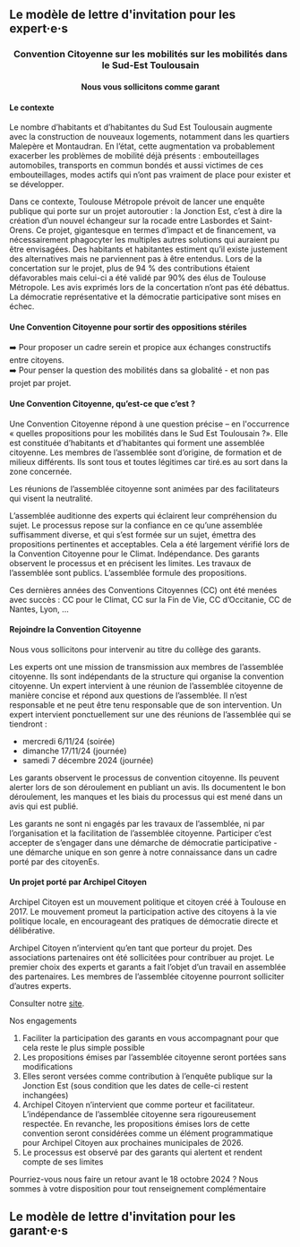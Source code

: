 ## Le modèle de lettre d'invitation pour les expert·e·s

<h3 style="text-align: center;">Convention Citoyenne sur les mobilités sur les mobilités dans le Sud-Est Toulousain</h3>

<h4 style="text-align: center;">Nous vous sollicitons comme garant</h4>

#### Le contexte

Le nombre d’habitants et d’habitantes du Sud Est Toulousain augmente avec la construction de nouveaux logements, notamment dans les quartiers Malepère et Montaudran. En l’état, cette augmentation va probablement exacerber les problèmes de mobilité déjà présents : embouteillages automobiles, transports en commun bondés et aussi victimes de ces embouteillages, modes actifs qui n’ont pas vraiment de place pour exister et se développer.

Dans ce contexte, Toulouse Métropole prévoit de lancer une enquête publique qui porte sur un projet autoroutier : la Jonction Est, c’est à dire la création d’un nouvel échangeur sur la rocade entre Lasbordes et Saint-Orens. Ce projet, gigantesque en termes d’impact et de financement, va nécessairement phagocyter les multiples autres solutions qui auraient pu être envisagées. Des habitants et habitantes estiment qu’il existe justement des alternatives mais ne parviennent pas à être entendus. Lors de la concertation sur le projet, plus de 94 % des contributions étaient défavorables mais celui-ci a été validé par 90% des élus de Toulouse Métropole. Les avis exprimés lors de la concertation n’ont pas été débattus. La démocratie représentative et la démocratie participative sont mises en échec.


#### Une Convention Citoyenne pour sortir des oppositions stériles

➡️ Pour proposer un cadre serein et propice aux échanges constructifs entre citoyens.  
➡️ Pour penser la question des mobilités dans sa globalité - et non pas projet par projet.  


#### Une Convention Citoyenne, qu’est-ce que c’est ?

Une Convention Citoyenne répond à une question précise – en l'occurrence « quelles propositions pour les mobilités dans le Sud Est Toulousain ?».
Elle est constituée d’habitants et d’habitantes qui forment une assemblée citoyenne. Les membres de l’assemblée sont d’origine, de formation et de milieux différents. Ils sont tous et toutes légitimes car tiré.es au sort dans la zone concernée.

Les réunions de l’assemblée citoyenne sont animées par des facilitateurs qui visent la neutralité.

L’assemblée auditionne des experts qui éclairent leur compréhension du sujet. Le processus repose sur la confiance en ce qu’une assemblée suffisamment diverse, et qui s’est formée sur un sujet, émettra des propositions pertinentes et acceptables. Cela a été largement vérifié lors de la Convention Citoyenne pour le Climat.
Indépendance. Des garants observent le processus et en précisent les limites. Les travaux de l’assemblée sont publics. L’assemblée formule des propositions.

Ces dernières années des Conventions Citoyennes (CC) ont été menées avec succès : CC pour le Climat, CC sur la Fin de Vie, CC d’Occitanie, CC de Nantes, Lyon, ...


#### Rejoindre la Convention Citoyenne

Nous vous sollicitons pour intervenir au titre du collège des garants.

Les experts ont une mission de transmission aux membres de l’assemblée citoyenne. Ils sont indépendants de la structure qui organise la convention citoyenne. Un expert intervient à une réunion de l’assemblée citoyenne de manière concise et répond aux questions de l’assemblée. Il n’est responsable et ne peut être tenu responsable que de son intervention. Un expert intervient ponctuellement sur une des réunions de l’assemblée qui se tiendront :
- mercredi 6/11/24 (soirée)
- dimanche 17/11/24 (journée)
- samedi 7 décembre 2024 (journée)

Les garants observent le processus de convention citoyenne. Ils peuvent alerter lors de son déroulement en publiant un avis. Ils documentent le bon déroulement, les manques et les biais du processus qui est mené dans un avis qui est publié.

Les garants ne sont ni engagés par les travaux de l’assemblée, ni par l’organisation et la facilitation de l’assemblée citoyenne. Participer c’est accepter de s’engager dans une démarche de démocratie participative - une démarche unique en son genre à notre connaissance dans un cadre porté par des citoyenEs.

#### Un projet porté par Archipel Citoyen

Archipel Citoyen est un mouvement politique et citoyen créé à Toulouse en 2017. Le mouvement promeut la participation active des citoyens à la vie politique locale, en encourageant des pratiques de démocratie directe et délibérative.

Archipel Citoyen n’intervient qu’en tant que porteur du projet. Des associations partenaires ont été sollicitées pour contribuer au projet. Le premier choix des experts et garants a fait l’objet d’un travail en assemblée des partenaires. Les membres de l’assemblée citoyenne pourront solliciter d’autres experts.

Consulter notre [site](https://archipelcitoyen.github.io/convcitoyenne_mobilites_se/).

Nos engagements

1. Faciliter la participation des garants en vous accompagnant pour que cela reste le plus simple possible
2. Les propositions émises par l’assemblée citoyenne seront portées sans modifications 
3. Elles seront versées comme contribution à l’enquête publique sur la Jonction Est (sous condition que les dates de celle-ci restent inchangées)
4. Archipel Citoyen n’intervient que comme porteur et facilitateur. L’indépendance de l’assemblée citoyenne sera rigoureusement respectée. En revanche, les propositions émises lors de cette convention seront considérées comme un élément programmatique pour Archipel Citoyen aux prochaines municipales de 2026.
5. Le processus est observé par des garants qui alertent et rendent compte de ses limites


Pourriez-vous nous faire un retour avant le 18 octobre 2024 ? Nous sommes à votre disposition pour tout renseignement complémentaire
## Le modèle de lettre d'invitation pour les garant·e·s

